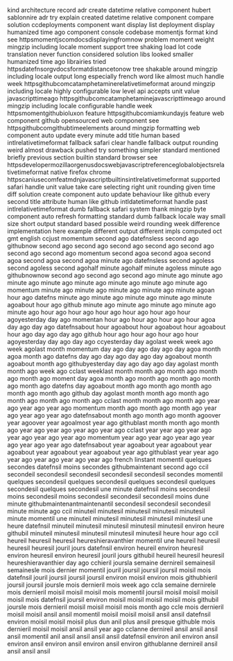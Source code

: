 kind architecture record adr create datetime relative component hubert sablonnire adr try explain created datetime relative component compare solution ccdeployments component want display list deployment display humanized time ago component console codebase momentjs format kind see httpsmomentjscomdocsdisplayingfromnow problem moment weight mingzip including locale moment support tree shaking load lot code translation never function considered solution libs looked smaller humanized time ago librairies tried httpsdatefnsorgvdocsformatdistancetonow tree shakable around mingzip including locale output long especially french word like almost much handle week httpsgithubcomcatamphetaminerelativetimeformat around mingzip including locale highly configurable low level api accepts unit value javascripttimeago httpsgithubcomcatamphetaminejavascripttimeago around mingzip including locale configurable handle week httpsmomentgithubioluxon feature httpsgithubcomiamkundayjs feature web component github opensourced web component see httpsgithubcomgithubtimeelements around mingzip formatting web component auto update every minute add title human based intlrelativetimeformat fallback safari clear handle fallback output rounding weird almost drawback pushed try something simpler standard mentioned briefly previous section builtin standard browser see httpsdevelopermozillaorgenusdocswebjavascriptreferenceglobalobjectsrelativetimeformat native firefox chrome httpscaniusecomfeatmdnjavascriptbuiltinsintlrelativetimeformat supported safari handle unit value take care selecting right unit rounding given time diff solution create component auto update behaviour like github every second title attribute human like github intldatetimeformat handle past intlrelativetimeformat dumb fallback safari system thank mingzip byte component auto refresh formatting standard dumb fallback locale way small size short output standard based possible weird rounding week difference implementation here example different output different impls computed oct gmt english ccjust momentum second ago datefnsless second ago githubnow second ago second ago second ago second ago second ago second ago second ago momentum second agoa second agoa second agoa second agoa second agoa minute ago datefnsless second agoless second agoless second agohalf minute agohalf minute agoless minute ago githubnownow second ago second ago second ago minute ago minute ago minute ago minute ago minute ago minute ago minute ago minute ago momentum minute ago minute ago minute ago minute ago minute agoan hour ago datefns minute ago minute ago minute ago minute ago minute agoabout hour ago github minute ago minute ago minute ago minute ago minute ago hour ago hour ago hour ago hour ago hour ago hour agoyesterday day ago momentan hour ago hour ago hour ago hour agoa day ago day ago datefnsabout hour agoabout hour agoabout hour agoabout hour ago day ago day ago github hour ago hour ago hour ago hour agoyesterday day ago day ago ccyesterday day agolast week week ago week agolast month momentum day ago day ago day ago day agoa month agoa month ago datefns day ago day ago day ago day agoabout month agoabout month ago githubyesterday day ago day ago day agolast month month ago week ago cclast weeklast month month ago month ago month ago month ago moment day agoa month ago month ago month ago month ago month ago datefns day agoabout month ago month ago month ago month ago month ago github day agolast month month ago month ago month ago month ago month ago cclast month month ago month ago year ago year ago year ago momentum month ago month ago month ago year ago year ago year ago datefnsabout month ago month ago month agoover year agoover year agoalmost year ago githublast month month ago month ago year ago year ago year ago year ago cclast year year ago year ago year ago year ago year ago momentum year ago year ago year ago year ago year ago year ago datefnsabout year agoabout year agoabout year agoabout year agoabout year agoabout year ago githublast year year ago year ago year ago year ago year ago french linstant momentil quelques secondes datefnsil moins secondes githubmaintenant second ago ccil secondeil secondesil secondesil secondesil secondesil secondes momentil quelques secondesil quelques secondesil quelques secondesil quelques secondesil quelques secondesil une minute datefnsil moins secondesil moins secondesil moins secondesil secondesil secondesil moins dune minute githubmaintenantmaintenantil secondesil secondesil secondesil minute minute ago ccil minuteil minutesil minutesil minutesil minutesil minute momentil une minuteil minutesil minutesil minutesil minutesil une heure datefnsil minuteil minutesil minutesil minutesil minutesil environ heure githubil minuteil minutesil minutesil minutesil minutesil heure hour ago ccil heureil heuresil heuresil heureshieravanthier momentil une heureil heuresil heuresil heuresil jouril jours datefnsil environ heureil environ heuresil environ heuresil environ heuresil jouril jours githubil heureil heuresil heuresil heureshieravanthier day ago cchieril joursla semaine dernireil semainesil semainesle mois dernier momentil jouril joursil joursil joursil moisil mois datefnsil jouril joursil joursil joursil environ moisil environ mois githubhieril joursil joursil joursle mois dernieril mois week ago ccla semaine dernirele mois dernieril moisil moisil moisil mois momentil joursil moisil moisil moisil moisil mois datefnsil joursil environ moisil moisil moisil moisil mois githubil joursle mois dernieril moisil moisil moisil mois month ago ccle mois dernieril moisil moisil ansil ansil momentil moisil moisil moisil ansil ansil datefnsil environ moisil moisil moisil plus dun anil plus ansil presque githuble mois dernieril moisil moisil ansil ansil year ago cclanne dernireil ansil ansil ansil ansil momentil anil ansil ansil ansil ansil datefnsil environ anil environ ansil environ ansil environ ansil environ ansil environ githublanne dernireil ansil ansil ansil ansil